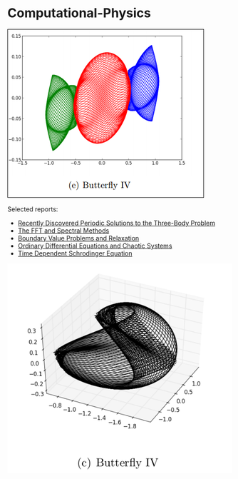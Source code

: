 Computational-Physics
=====================

![Butterfly IV Real Space](final_project/butterfly.png "Butterfly IV")



Selected reports:

- [Recently Discovered Periodic Solutions to the Three-Body Problem](final_project/writeups/writeup.pdf)
- [The FFT and Spectral Methods](hw10/writeup.pdf)
- [Boundary Value Problems and Relaxation](hw6/writeup.pdf)
- [Ordinary Differential Equations and Chaotic Systems](hw4/writeup.pdf)
- [Time Dependent Schrodinger Equation](hw7/writeup.pdf)


![Butterfly IV Phase Space](final_project/butterfly-phase.png "Butterfly IV Phase Space")
